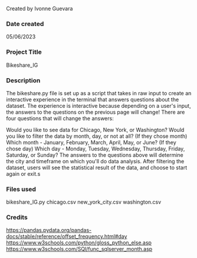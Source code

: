Created by Ivonne Guevara

### Date created
05/06/2023

### Project Title
Bikeshare_IG

### Description
The bikeshare.py file is set up as a script that takes in raw input to create an interactive experience in the terminal that answers questions about the dataset. The experience is interactive because depending on a user's input, the answers to the questions on the previous page will change! There are four questions that will change the answers:

Would you like to see data for Chicago, New York, or Washington?
Would you like to filter the data by month, day, or not at all?
(If they chose month) Which month - January, February, March, April, May, or June?
(If they chose day) Which day - Monday, Tuesday, Wednesday, Thursday, Friday, Saturday, or Sunday?
The answers to the questions above will determine the city and timeframe on which you'll do data analysis. After filtering the dataset, users will see the statistical result of the data, and choose to start again or exit.s

### Files used
bikeshare_IG.py
chicago.csv
new_york_city.csv
washington.csv

### Credits
https://pandas.pydata.org/pandas-docs/stable/reference/offset_frequency.html#day
https://www.w3schools.com/python/gloss_python_else.asp
https://www.w3schools.com/SQl/func_sqlserver_month.asp

